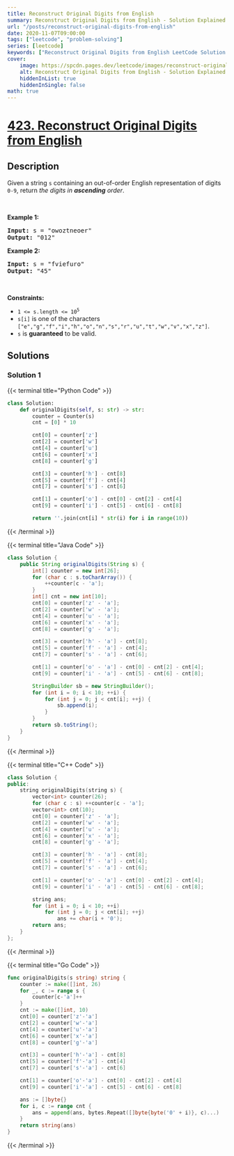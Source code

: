 ```yaml
---
title: Reconstruct Original Digits from English
summary: Reconstruct Original Digits from English - Solution Explained
url: "/posts/reconstruct-original-digits-from-english"
date: 2020-11-07T09:00:00
tags: ["leetcode", "problem-solving"]
series: [leetcode]
keywords: ["Reconstruct Original Digits from English LeetCode Solution Explained in all languages", "423", "leetcode question 423", "Reconstruct Original Digits from English", "LeetCode", "leetcode solution in Python3 C++ Java Go PHP Ruby Swift TypeScript Rust C# JavaScript C", "GeeksforGeeks", "InterviewBit", "Coding Ninjas", "HackerRank", "HackerEarth", "CodeChef", "TopCoder", "AlgoExpert", "freeCodeCamp", "Codeforces", "GitHub", "AtCoder", "Samir Paul"]
cover:
    image: https://spcdn.pages.dev/leetcode/images/reconstruct-original-digits-from-english.webp
    alt: Reconstruct Original Digits from English - Solution Explained
    hiddenInList: true
    hiddenInSingle: false
math: true
---
```



# [423. Reconstruct Original Digits from English](https://leetcode.com/problems/reconstruct-original-digits-from-english)


## Description

<p>Given a string <code>s</code> containing an out-of-order English representation of digits <code>0-9</code>, return <em>the digits in <strong>ascending</strong> order</em>.</p>

<p>&nbsp;</p>
<p><strong class="example">Example 1:</strong></p>
<pre><strong>Input:</strong> s = "owoztneoer"
<strong>Output:</strong> "012"
</pre><p><strong class="example">Example 2:</strong></p>
<pre><strong>Input:</strong> s = "fviefuro"
<strong>Output:</strong> "45"
</pre>
<p>&nbsp;</p>
<p><strong>Constraints:</strong></p>

<ul>
	<li><code>1 &lt;= s.length &lt;= 10<sup>5</sup></code></li>
	<li><code>s[i]</code> is one of the characters <code>[&quot;e&quot;,&quot;g&quot;,&quot;f&quot;,&quot;i&quot;,&quot;h&quot;,&quot;o&quot;,&quot;n&quot;,&quot;s&quot;,&quot;r&quot;,&quot;u&quot;,&quot;t&quot;,&quot;w&quot;,&quot;v&quot;,&quot;x&quot;,&quot;z&quot;]</code>.</li>
	<li><code>s</code> is <strong>guaranteed</strong> to be valid.</li>
</ul>

## Solutions

### Solution 1

<!-- tabs:start -->

{{< terminal title="Python Code" >}}
```python
class Solution:
    def originalDigits(self, s: str) -> str:
        counter = Counter(s)
        cnt = [0] * 10

        cnt[0] = counter['z']
        cnt[2] = counter['w']
        cnt[4] = counter['u']
        cnt[6] = counter['x']
        cnt[8] = counter['g']

        cnt[3] = counter['h'] - cnt[8]
        cnt[5] = counter['f'] - cnt[4]
        cnt[7] = counter['s'] - cnt[6]

        cnt[1] = counter['o'] - cnt[0] - cnt[2] - cnt[4]
        cnt[9] = counter['i'] - cnt[5] - cnt[6] - cnt[8]

        return ''.join(cnt[i] * str(i) for i in range(10))
```
{{< /terminal >}}

{{< terminal title="Java Code" >}}
```java
class Solution {
    public String originalDigits(String s) {
        int[] counter = new int[26];
        for (char c : s.toCharArray()) {
            ++counter[c - 'a'];
        }
        int[] cnt = new int[10];
        cnt[0] = counter['z' - 'a'];
        cnt[2] = counter['w' - 'a'];
        cnt[4] = counter['u' - 'a'];
        cnt[6] = counter['x' - 'a'];
        cnt[8] = counter['g' - 'a'];

        cnt[3] = counter['h' - 'a'] - cnt[8];
        cnt[5] = counter['f' - 'a'] - cnt[4];
        cnt[7] = counter['s' - 'a'] - cnt[6];

        cnt[1] = counter['o' - 'a'] - cnt[0] - cnt[2] - cnt[4];
        cnt[9] = counter['i' - 'a'] - cnt[5] - cnt[6] - cnt[8];

        StringBuilder sb = new StringBuilder();
        for (int i = 0; i < 10; ++i) {
            for (int j = 0; j < cnt[i]; ++j) {
                sb.append(i);
            }
        }
        return sb.toString();
    }
}
```
{{< /terminal >}}

{{< terminal title="C++ Code" >}}
```cpp
class Solution {
public:
    string originalDigits(string s) {
        vector<int> counter(26);
        for (char c : s) ++counter[c - 'a'];
        vector<int> cnt(10);
        cnt[0] = counter['z' - 'a'];
        cnt[2] = counter['w' - 'a'];
        cnt[4] = counter['u' - 'a'];
        cnt[6] = counter['x' - 'a'];
        cnt[8] = counter['g' - 'a'];

        cnt[3] = counter['h' - 'a'] - cnt[8];
        cnt[5] = counter['f' - 'a'] - cnt[4];
        cnt[7] = counter['s' - 'a'] - cnt[6];

        cnt[1] = counter['o' - 'a'] - cnt[0] - cnt[2] - cnt[4];
        cnt[9] = counter['i' - 'a'] - cnt[5] - cnt[6] - cnt[8];

        string ans;
        for (int i = 0; i < 10; ++i)
            for (int j = 0; j < cnt[i]; ++j)
                ans += char(i + '0');
        return ans;
    }
};
```
{{< /terminal >}}

{{< terminal title="Go Code" >}}
```go
func originalDigits(s string) string {
	counter := make([]int, 26)
	for _, c := range s {
		counter[c-'a']++
	}
	cnt := make([]int, 10)
	cnt[0] = counter['z'-'a']
	cnt[2] = counter['w'-'a']
	cnt[4] = counter['u'-'a']
	cnt[6] = counter['x'-'a']
	cnt[8] = counter['g'-'a']

	cnt[3] = counter['h'-'a'] - cnt[8]
	cnt[5] = counter['f'-'a'] - cnt[4]
	cnt[7] = counter['s'-'a'] - cnt[6]

	cnt[1] = counter['o'-'a'] - cnt[0] - cnt[2] - cnt[4]
	cnt[9] = counter['i'-'a'] - cnt[5] - cnt[6] - cnt[8]

	ans := []byte{}
	for i, c := range cnt {
		ans = append(ans, bytes.Repeat([]byte{byte('0' + i)}, c)...)
	}
	return string(ans)
}
```
{{< /terminal >}}

<!-- tabs:end -->

<!-- end -->
